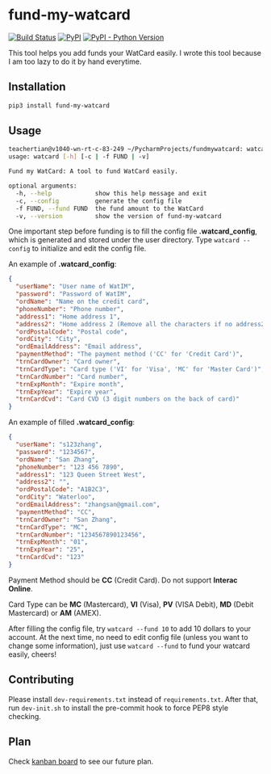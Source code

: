# fund-my-watcard

[![Build Status](https://travis-ci.org/xingweitian/fund-my-watcard.svg?branch=master)](https://travis-ci.org/xingweitian/fund-my-watcard)
[![PyPI](https://img.shields.io/pypi/v/fund-my-watcard.svg)](https://pypi.org/project/fund-my-watcard)
[![PyPI - Python Version](https://img.shields.io/pypi/pyversions/fund-my-watcard.svg)](https://pypi.org/project/fund-my-watcard)

This tool helps you add funds your WatCard easily. I wrote this tool because I am too lazy to do it by hand everytime.

## Installation

```bash
pip3 install fund-my-watcard
```

## Usage

```bash
teachertian@v1040-wn-rt-c-83-249 ~/PycharmProjects/fundmywatcard: watcard
usage: watcard [-h] [-c | -f FUND | -v]

Fund my WatCard: A tool to fund WatCard easily.

optional arguments:
  -h, --help            show this help message and exit
  -c, --config          generate the config file
  -f FUND, --fund FUND  the fund amount to the WatCard
  -v, --version         show the version of fund-my-watcard

```

One important step before funding is to fill the config file **.watcard_config**, which is generated and stored under the user directory. Type `watcard --config` to initialize and edit the config file.

An example of **.watcard_config**:

```json
{
  "userName": "User name of WatIM",
  "password": "Password of WatIM",
  "ordName": "Name on the credit card",
  "phoneNumber": "Phone number",
  "address1": "Home address 1",
  "address2": "Home address 2 (Remove all the characters if no address2)",
  "ordPostalCode": "Postal code",
  "ordCity": "City",
  "ordEmailAddress": "Email address",
  "paymentMethod": "The payment method ('CC' for 'Credit Card')",
  "trnCardOwner": "Card owner",
  "trnCardType": "Card type ('VI' for 'Visa', 'MC' for 'Master Card')",
  "trnCardNumber": "Card number",
  "trnExpMonth": "Expire month",
  "trnExpYear": "Expire year",
  "trnCardCvd": "Card CVD (3 digit numbers on the back of card)"
}
```

An example of filled **.watcard_config**:

```json
{
  "userName": "s123zhang",
  "password": "1234567",
  "ordName": "San Zhang",
  "phoneNumber": "123 456 7890",
  "address1": "123 Queen Street West",
  "address2": "",
  "ordPostalCode": "A1B2C3",
  "ordCity": "Waterloo",
  "ordEmailAddress": "zhangsan@gmail.com",
  "paymentMethod": "CC",
  "trnCardOwner": "San Zhang",
  "trnCardType": "MC",
  "trnCardNumber": "1234567890123456",
  "trnExpMonth": "01",
  "trnExpYear": "25",
  "trnCardCvd": "123"
}
```

Payment Method should be **CC** (Credit Card). Do not support **Interac Online**.

Card Type can be **MC** (Mastercard), **VI** (Visa), **PV** (VISA Debit), **MD** (Debit Mastercard) or **AM** (AMEX).

After filling the config file, try `watcard --fund 10` to add 10 dollars to your account. At the next time, no need to edit config file (unless you want to change some information), just use `watcard --fund` to fund your watcard easily, cheers!

## Contributing

Please install `dev-requirements.txt` instead of `requirements.txt`. After that, run `dev-init.sh` to install the pre-commit hook to force PEP8 style checking.

## Plan

Check [kanban board](https://github.com/xingweitian/fund-my-watcard/projects) to see our future plan.
